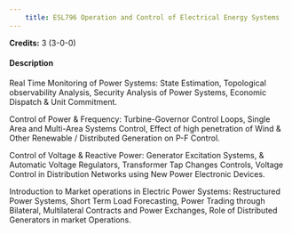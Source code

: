 ```yaml
---
    title: ESL796 Operation and Control of Electrical Energy Systems
---
```

**Credits:** 3 (3-0-0)



#### Description 
Real Time Monitoring of Power Systems: State Estimation, Topological observability Analysis, Security Analysis of Power Systems, Economic Dispatch & Unit Commitment.

Control of Power & Frequency: Turbine-Governor Control Loops, Single Area and Multi-Area Systems Control, Effect of high penetration of Wind & Other Renewable / Distributed Generation on P-F Control.

Control of Voltage & Reactive Power: Generator Excitation Systems, & Automatic Voltage Regulators, Transformer Tap Changes Controls, Voltage Control in Distribution Networks using New Power Electronic Devices.

Introduction to Market operations in Electric Power Systems: Restructured Power Systems, Short Term Load Forecasting, Power Trading through Bilateral, Multilateral Contracts and Power Exchanges, Role of Distributed Generators in market Operations.